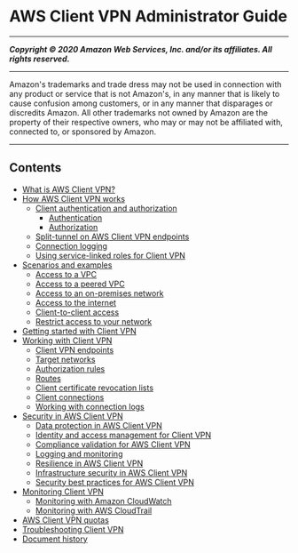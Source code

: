 # AWS Client VPN Administrator Guide

-----
*****Copyright &copy; 2020 Amazon Web Services, Inc. and/or its affiliates. All rights reserved.*****

-----
Amazon's trademarks and trade dress may not be used in 
     connection with any product or service that is not Amazon's, 
     in any manner that is likely to cause confusion among customers, 
     or in any manner that disparages or discredits Amazon. All other 
     trademarks not owned by Amazon are the property of their respective
     owners, who may or may not be affiliated with, connected to, or 
     sponsored by Amazon.

-----
## Contents
+ [What is AWS Client VPN?](what-is.md)
+ [How AWS Client VPN works](how-it-works.md)
   + [Client authentication and authorization](authentication-authorization.md)
      + [Authentication](client-authentication.md)
      + [Authorization](client-authorization.md)
   + [Split-tunnel on AWS Client VPN endpoints](split-tunnel-vpn.md)
   + [Connection logging](connection-logging.md)
   + [Using service-linked roles for Client VPN](using-service-linked-roles.md)
+ [Scenarios and examples](scenario.md)
   + [Access to a VPC](scenario-vpc.md)
   + [Access to a peered VPC](scenario-peered.md)
   + [Access to an on-premises network](scenario-onprem.md)
   + [Access to the internet](scenario-internet.md)
   + [Client-to-client access](scenario-client-to-client.md)
   + [Restrict access to your network](scenario-restrict.md)
+ [Getting started with Client VPN](cvpn-getting-started.md)
+ [Working with Client VPN](cvpn-working.md)
   + [Client VPN endpoints](cvpn-working-endpoints.md)
   + [Target networks](cvpn-working-target.md)
   + [Authorization rules](cvpn-working-rules.md)
   + [Routes](cvpn-working-routes.md)
   + [Client certificate revocation lists](cvpn-working-certificates.md)
   + [Client connections](cvpn-working-connections.md)
   + [Working with connection logs](cvpn-working-with-connection-logs.md)
+ [Security in AWS Client VPN](security.md)
   + [Data protection in AWS Client VPN](data-protection.md)
   + [Identity and access management for Client VPN](cvpn-authentication.md)
   + [Compliance validation for AWS Client VPN](client-vpn-compliance.md)
   + [Logging and monitoring](logging-monitoring.md)
   + [Resilience in AWS Client VPN](disaster-recovery-resiliency.md)
   + [Infrastructure security in AWS Client VPN](infrastructure-security.md)
   + [Security best practices for AWS Client VPN](security-best-practices.md)
+ [Monitoring Client VPN](monitoring-overview.md)
   + [Monitoring with Amazon CloudWatch](monitoring-cloudwatch.md)
   + [Monitoring with AWS CloudTrail](monitoring-cloudtrail.md)
+ [AWS Client VPN quotas](limits.md)
+ [Troubleshooting Client VPN](troubleshooting.md)
+ [Document history](WhatsNew.md)